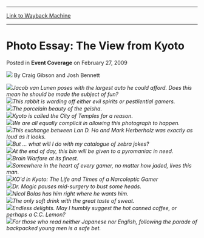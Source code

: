 
---
[Link to Wayback Machine](https://web.archive.org/web/20201101033635/https://magic.wizards.com/en/articles/archive/event-coverage/photo-essay-view-kyoto-2009-02-27)

[_metadata_:author]:- "Craig Gibson and Josh Bennett"
[_metadata_:description]:- "Jacob van Lunen poses with the largest auto he could afford."
[_metadata_:generator]:- "Drupal 7 (http://drupal.org)"
[_metadata_:node]:- "507646"
[_metadata_:publish_date]:- "2009-02-27"
[_metadata_:source]:- "div-main-content"
[_metadata_:title]:- "Photo Essay: The View from Kyoto"
[_metadata_:wayback_capture_timestamp]:- "2020-11-01 03:36:35"
[_metadata_:wayback_raw_url]:- "https://web.archive.org/web/20201101033635id_/https://magic.wizards.com/en/articles/archive/event-coverage/photo-essay-view-kyoto-2009-02-27"
[_metadata_:wayback_url]:- "https://magic.wizards.com/en/articles/archive/event-coverage/photo-essay-view-kyoto-2009-02-27"
---


Photo Essay: The View from Kyoto
================================



 Posted in **Event Coverage**
 on February 27, 2009 






![](https://media.magic.wizards.com/styles/auth_small/public/images/person/080314_1954.jpg)
By Craig Gibson and Josh Bennett











![](https://media.magic.wizards.com/image_legacy_migration/mtg/images/daily/events/ptkyo09/022609_3507.jpg)*Jacob van Lunen poses with the largest auto he could afford. Does this mean he should be made the subject of fun?*  
![](https://media.magic.wizards.com/image_legacy_migration/mtg/images/daily/events/ptkyo09/022509_2798.jpg)*This rabbit is warding off either evil spirits or pestilential gamers.*  
![](https://media.magic.wizards.com/image_legacy_migration/mtg/images/daily/events/ptkyo09/022509_2818.jpg)*The porcelain beauty of the geisha.*  
![](https://media.magic.wizards.com/image_legacy_migration/mtg/images/daily/events/ptkyo09/022509_2820.jpg)*Kyoto is called the City of Temples for a reason.*  
![](https://media.magic.wizards.com/image_legacy_migration/mtg/images/daily/events/ptkyo09/022609_3077.jpg)*We are all equally complicit in allowing this photograph to happen.*  
![](https://media.magic.wizards.com/image_legacy_migration/mtg/images/daily/events/ptkyo09/022609_3085.jpg)*This exchange between Lan D. Ho and Mark Herberholz was exactly as loud as it looks.*  
![](https://media.magic.wizards.com/image_legacy_migration/mtg/images/daily/events/ptkyo09/022609_3148.jpg)*But ... what will I do with my catalogue of zebra jokes?*  
![](https://media.magic.wizards.com/image_legacy_migration/mtg/images/daily/events/ptkyo09/022609_3161.jpg)*At the end of day, this bin will be given to a pyromaniac in need.*  
![](https://media.magic.wizards.com/image_legacy_migration/mtg/images/daily/events/ptkyo09/022609_3308.jpg)*Brain Warfare at its finest.*  
![](https://media.magic.wizards.com/image_legacy_migration/mtg/images/daily/events/ptkyo09/022609_3404.jpg)*Somewhere in the heart of every gamer, no matter how jaded, lives this man.*  
![](https://media.magic.wizards.com/image_legacy_migration/mtg/images/daily/events/ptkyo09/022609_3424.jpg)*KO'd in Kyoto: The Life and Times of a Narcoleptic Gamer*  
![](https://media.magic.wizards.com/image_legacy_migration/mtg/images/daily/events/ptkyo09/022609_3460.jpg)*Dr. Magic pauses mid-surgery to bust some heads.*  
![](https://media.magic.wizards.com/image_legacy_migration/mtg/images/daily/events/ptkyo09/022609_3463.jpg)*Nicol Bolas has him right where he wants him.*  
![](https://media.magic.wizards.com/image_legacy_migration/mtg/images/daily/events/ptkyo09/022609_3496.jpg)*The only soft drink with the great taste of sweat.*  
![](https://media.magic.wizards.com/image_legacy_migration/mtg/images/daily/events/ptkyo09/022609_3498.jpg)*Endless delights. May I humbly suggest the hot canned coffee, or perhaps a C.C. Lemon?*  
![](https://media.magic.wizards.com/image_legacy_migration/mtg/images/daily/events/ptkyo09/022609_3505.jpg)*For those who read neither Japanese nor English, following the parade of backpacked young men is a safe bet.*  






